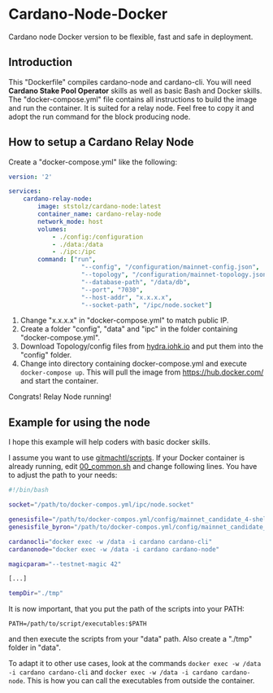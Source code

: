 # Cardano-Node-Docker

Cardano node Docker version to be flexible, fast and safe in deployment.

## Introduction

This "Dockerfile" compiles cardano-node and cardano-cli. You will need **Cardano Stake Pool Operator** skills as well as basic Bash and Docker skills. The "docker-compose.yml" file contains all instructions to build the image and run the container. It is suited for a relay node. Feel free to copy it and adopt the run command for the block producing node. 

## How to setup a Cardano Relay Node

Create a "docker-compose.yml" like the following:

```yml
version: '2'

services:
    cardano-relay-node:
        image: ststolz/cardano-node:latest
        container_name: cardano-relay-node
        network_mode: host
        volumes:
            - ./config:/configuration
            - ./data:/data
            - ./ipc:/ipc
        command: ["run", 
                    "--config", "/configuration/mainnet-config.json", 
                    "--topology", "/configuration/mainnet-topology.json", 
                    "--database-path", "/data/db", 
                    "--port", "7030", 
                    "--host-addr", "x.x.x.x", 
                    "--socket-path", "/ipc/node.socket"]
```

1. Change "x.x.x.x" in "docker-compose.yml" to match public IP.
2. Create a folder "config", "data" and "ipc" in the folder containing "docker-compose.yml".
3. Download Topology/config files from [hydra.iohk.io](https://hydra.iohk.io/build/3624229/download/1/index.html) and put them into the "config" folder.
4. Change into directory containing docker-compose.yml and execute `docker-compose up`. This will pull the image from https://hub.docker.com/ and start the container.

Congrats! Relay Node running!

## Example for using the node

I hope this example will help coders with basic docker skills. 

I assume you want to use [gitmachtl/scripts](https://github.com/gitmachtl/scripts/tree/master/cardano/mainnet). If your Docker container is already running, edit [00_common.sh](https://github.com/gitmachtl/scripts/blob/master/cardano/mainnet/00_common.sh) and change following lines. You have to adjust the path to your needs:

```bash
#!/bin/bash

socket="/path/to/docker-compos.yml/ipc/node.socket"

genesisfile="/path/to/docker-compos.yml/config/mainnet_candidate_4-shelley-genesis.json"           #Shelley
genesisfile_byron="/path/to/docker-compos.yml/config/mainnet_candidate_4-byron-genesis.json"       #Byron

cardanocli="docker exec -w /data -i cardano cardano-cli"
cardanonode="docker exec -w /data -i cardano cardano-node"

magicparam="--testnet-magic 42"

[...]

tempDir="./tmp"
```

It is now important, that you put the path of the scripts into your PATH:

```
PATH=/path/to/script/executables:$PATH
```

and then execute the scripts from your "data" path. Also create a "./tmp" folder in "data".

To adapt it to other use cases, look at the commands `docker exec -w /data -i cardano cardano-cli` and `docker exec -w /data -i cardano cardano-node`. This is how you can call the executables from outside the container. 
